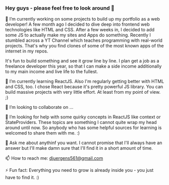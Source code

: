 ### Hey guys - please feel free to look around 👋


🔭 I’m currently working on some projects to build up my portfolio as a web developer! 
   A few month ago I decided to dive deep into frontend web technologies like HTML and CSS. After a few weeks in, I decided to add
   some JS to actually make my sites and Apps do something. Recently I stumbled across a YT Channel which teaches programming with real-world projects.
   That's why you find clones of some of the most known apps of the internet in my repos. 
   
   It's fun to build something and see it grow line by line. I plan get a job as a freelance developer this year, so that I can make a side income additionally to      my main income and live life to the fullest. 

🌱 I’m currently learning ReactJS. Also I'm regularly getting better with HTML and CSS, too. I chose React because it's pretty powerful JS library. You can build      massive projects with very little effort. At least from my point of view. ;) 

👯 I’m looking to collaborate on ...

🤔 I’m looking for help with some quirky concepts in ReactJS like context or StateProviders. These topics are something I cannot quite wrap my head around until        now. So anybody who has some helpful sources for learning is welcomed to share them with me. :) 

💬 Ask me about anythinf you want. I cannot promise that I'll always have an answer but I'll make damn sure that I'll find it in a short amount of time. 

📫 How to reach me: djuergens561@gmail.com

⚡ Fun fact: Everything you need to grow is already inside you - you just have to find it. :)
